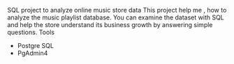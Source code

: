 SQL project to analyze online music store data 
This project help me , how to analyze the music playlist database. You can examine the dataset with SQL and help the store understand its business growth by answering simple questions.
Tools
* Postgre SQL
* PgAdmin4
